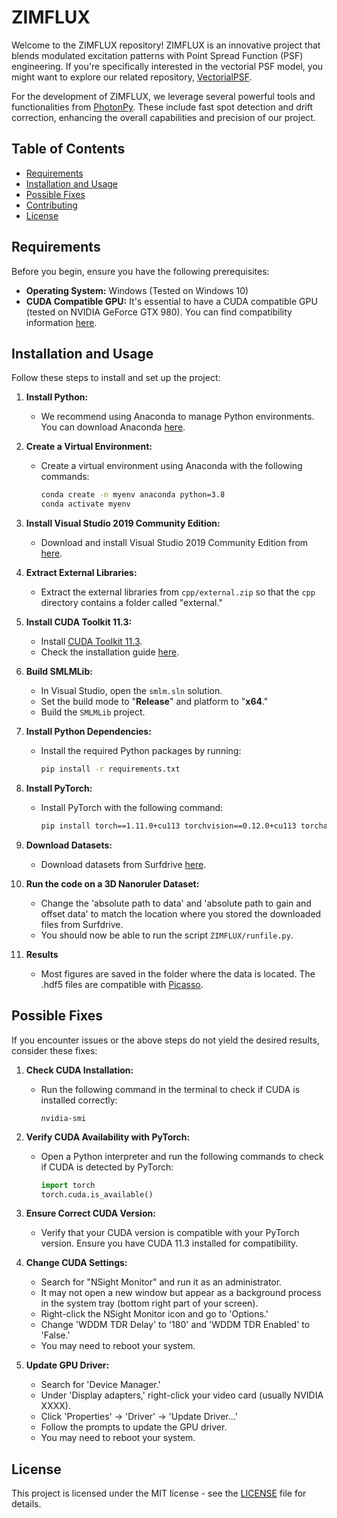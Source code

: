 # ZIMFLUX

Welcome to the ZIMFLUX repository! ZIMFLUX is an innovative project that blends modulated excitation patterns with Point Spread Function (PSF) engineering. If you're specifically interested in the vectorial PSF model, you might want to explore our related repository, [VectorialPSF](https://github.com/pvanvelde/VectorialPSF). 

For the development of ZIMFLUX, we leverage several powerful tools and functionalities from [PhotonPy](https://github.com/qnano/photonpy). These include fast spot detection and drift correction, enhancing the overall capabilities and precision of our project.

## Table of Contents

- [Requirements](#requirements)
- [Installation and Usage](#installation-and-usage)
- [Possible Fixes](#possible-fixes)
- [Contributing](#contributing)
- [License](#license)

## Requirements

Before you begin, ensure you have the following prerequisites:

- **Operating System:** Windows (Tested on Windows 10)
- **CUDA Compatible GPU:** It's essential to have a CUDA compatible GPU (tested on NVIDIA GeForce GTX 980). You can find compatibility information [here](https://docs.nvidia.com/deploy/cuda-compatibility/).


## Installation and Usage

Follow these steps to install and set up the project:

1. **Install Python:**
   - We recommend using Anaconda to manage Python environments. You can download Anaconda [here](https://www.anaconda.com/distribution/).

2. **Create a Virtual Environment:**
   - Create a virtual environment using Anaconda with the following commands:
     ```bash
     conda create -n myenv anaconda python=3.8
     conda activate myenv
     ```

3. **Install Visual Studio 2019 Community Edition:**
   - Download and install Visual Studio 2019 Community Edition from [here](https://visualstudio.microsoft.com/downloads/).

4. **Extract External Libraries:**
   - Extract the external libraries from `cpp/external.zip` so that the `cpp` directory contains a folder called "external."

5. **Install CUDA Toolkit 11.3:**
   - Install [CUDA Toolkit 11.3](https://developer.nvidia.com/cuda-downloads).
   - Check the installation guide [here](https://docs.nvidia.com/cuda/archive/11.3.0/cuda-installation-guide-microsoft-windows/index.html).

6. **Build SMLMLib:**
   - In Visual Studio, open the `smlm.sln` solution.
   - Set the build mode to "**Release**" and platform to "**x64**."
   - Build the `SMLMLib` project.

7. **Install Python Dependencies:**
   - Install the required Python packages by running:
     ```bash
     pip install -r requirements.txt
     ```

8. **Install PyTorch:**
   - Install PyTorch with the following command:
     ```bash
     pip install torch==1.11.0+cu113 torchvision==0.12.0+cu113 torchaudio==0.11.0 --extra-index-url https://download.pytorch.org/whl/cu113
     ```

9. **Download Datasets:**
   - Download datasets from Surfdrive [here](https://surfdrive.surf.nl/files/index.php/s/Ygu3FBLX4jPbMly).

10. **Run the code on a 3D Nanoruler Dataset:**
    - Change the 'absolute path to data' and 'absolute path to gain and offset data' to match the location where you stored the downloaded files from Surfdrive.
    - You should now be able to run the script `ZIMFLUX/runfile.py`.

11. **Results**
    - Most figures are saved in the folder where the data is located. The .hdf5 files are compatible with [Picasso](https://github.com/jungmannlab/picasso).

## Possible Fixes

If you encounter issues or the above steps do not yield the desired results, consider these fixes:

1. **Check CUDA Installation:**
   - Run the following command in the terminal to check if CUDA is installed correctly:
     ```
     nvidia-smi
     ```

2. **Verify CUDA Availability with PyTorch:**
   - Open a Python interpreter and run the following commands to check if CUDA is detected by PyTorch:
     ```python
     import torch
     torch.cuda.is_available()
     ```

3. **Ensure Correct CUDA Version:**
   - Verify that your CUDA version is compatible with your PyTorch version. Ensure you have CUDA 11.3 installed for compatibility.

4. **Change CUDA Settings:**
   - Search for "NSight Monitor" and run it as an administrator.
   - It may not open a new window but appear as a background process in the system tray (bottom right part of your screen).
   - Right-click the NSight Monitor icon and go to 'Options.'
   - Change 'WDDM TDR Delay' to '180' and 'WDDM TDR Enabled' to 'False.'
   - You may need to reboot your system.

5. **Update GPU Driver:**
   - Search for 'Device Manager.'
   - Under 'Display adapters,' right-click your video card (usually NVIDIA XXXX).
   - Click 'Properties' -> 'Driver' -> 'Update Driver...'
   - Follow the prompts to update the GPU driver.
   - You may need to reboot your system.

## License

This project is licensed under the MIT license - see the [LICENSE](LICENSE.txt) file for details.
